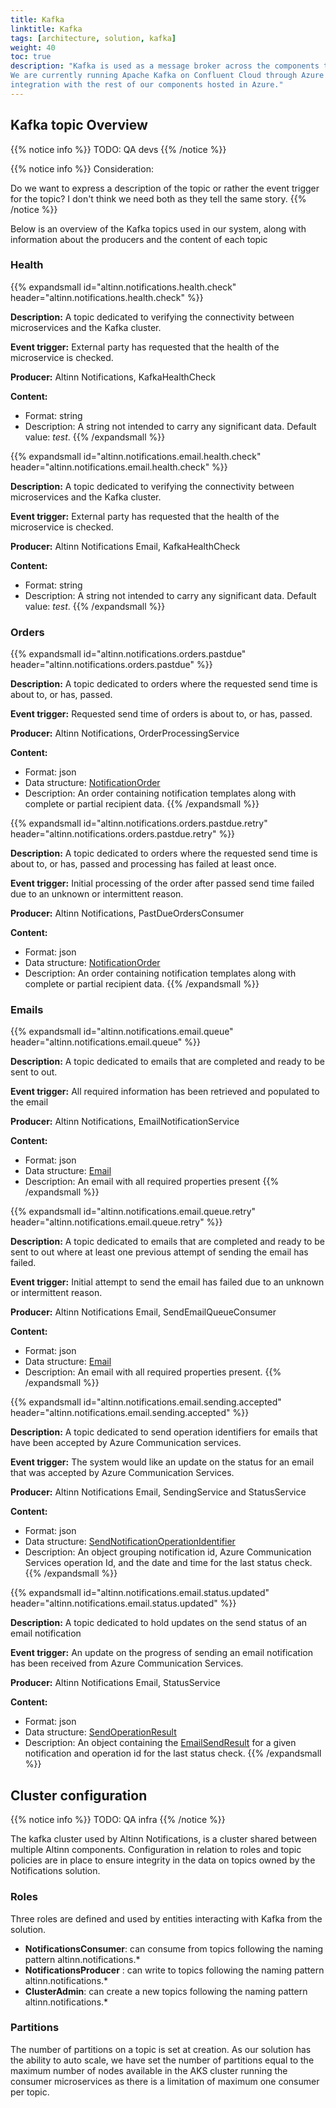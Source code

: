 ```yaml
---
title: Kafka
linktitle: Kafka
tags: [architecture, solution, kafka]
weight: 40
toc: true
description: "Kafka is used as a message broker across the components that make up the Notification solution. 
We are currently running Apache Kafka on Confluent Cloud through Azure enabling seamless 
integration with the rest of our components hosted in Azure."
---
```


## Kafka topic Overview
{{% notice info %}}
TODO: QA devs
{{% /notice %}}

{{% notice info  %}}
Consideration: 

Do we want to express a description of the topic or rather the event trigger for the topic? 
I don't think we need both as they tell the same story.
{{% /notice %}}


Below is an overview of the Kafka topics used in our system, 
along with information about the producers and the content of each topic


### Health 
<!--New expand-->
{{% expandsmall id="altinn.notifications.health.check" header="altinn.notifications.health.check" %}}

__Description:__ A topic dedicated to verifying the connectivity between microservices and the Kafka cluster.

__Event trigger:__ External party has requested that the health of the microservice is checked.

__Producer:__ Altinn Notifications, KafkaHealthCheck

__Content:__

- Format: string
- Description: A string not intended to carry any significant data. Default value: _test_.
{{% /expandsmall %}}

<!--New expand-->
{{% expandsmall id="altinn.notifications.email.health.check" header="altinn.notifications.email.health.check" %}}

__Description:__ A topic dedicated to verifying the connectivity between microservices and the Kafka cluster.

__Event trigger:__ External party has requested that the health of the microservice is checked.

__Producer:__ Altinn Notifications Email, KafkaHealthCheck

__Content:__

- Format: string
- Description: A string not intended to carry any significant data. Default value: _test_.
{{% /expandsmall %}}

### Orders

<!--New expand-->
{{% expandsmall id="altinn.notifications.orders.pastdue" header="altinn.notifications.orders.pastdue" %}}

__Description:__ A topic dedicated to orders where the requested send time is about to, or has, passed.

__Event trigger:__ Requested send time of orders is about to, or has, passed.

__Producer:__ Altinn Notifications, OrderProcessingService

__Content:__ 

- Format: json
- Data structure: [NotificationOrder](https://github.com/Altinn/altinn-notifications/blob/main/src/Altinn.Notifications.Core/Models/Orders/NotificationOrder.cs)
- Description: An order containing notification templates along with complete or partial recipient data.
{{% /expandsmall %}}

<!--New expand-->
{{% expandsmall id="altinn.notifications.orders.pastdue.retry" header="altinn.notifications.orders.pastdue.retry" %}}

__Description:__ A topic dedicated to orders where the requested send time is about to, or has, passed 
and processing has failed at least once.

__Event trigger:__ Initial processing of the order after passed send time failed due to an unknown or intermittent reason.

__Producer:__ Altinn Notifications, PastDueOrdersConsumer 

__Content:__ 

- Format: json
- Data structure: [NotificationOrder](https://github.com/Altinn/altinn-notifications/blob/main/src/Altinn.Notifications.Core/Models/Orders/NotificationOrder.cs)
- Description: An order containing notification templates along with complete or partial recipient data.
{{% /expandsmall %}}

### Emails

<!--New expand-->
{{% expandsmall id="altinn.notifications.email.queue" header="altinn.notifications.email.queue" %}}

__Description:__ A topic dedicated to emails that are completed and ready to be sent to out.

__Event trigger:__ All required information has been retrieved and populated to the email 

__Producer:__ Altinn Notifications, EmailNotificationService 

__Content:__ 

- Format: json
- Data structure: [Email](https://github.com/Altinn/altinn-notifications/blob/main/src/Altinn.Notifications.Core/Models/Email.cs)
- Description: An email with all required properties present
{{% /expandsmall %}}

<!--New expand-->
{{% expandsmall id="altinn.notifications.email.queue.retry" header="altinn.notifications.email.queue.retry" %}}

__Description:__ A topic dedicated to emails that are completed and ready to be sent to out where at least
one previous attempt of sending the email has failed.

__Event trigger:__ Initial attempt to send the email has failed due to an unknown or intermittent reason.

__Producer:__ Altinn Notifications Email, SendEmailQueueConsumer  

__Content:__ 

- Format: json
- Data structure: [Email](https://github.com/Altinn/altinn-notifications/blob/main/src/Altinn.Notifications.Core/Models/Email.cs)
- Description: An email with all required properties present.
{{% /expandsmall %}}

<!--New expand-->
{{% expandsmall id="altinn.notifications.email.sending.accepted" header="altinn.notifications.email.sending.accepted" %}}

__Description:__ A topic dedicated to send operation identifiers for emails that have been accepted by Azure Communication services.

__Event trigger:__ The system would like an update on the status for an email that was accepted by Azure Communication Services.

__Producer:__ Altinn Notifications Email, SendingService and StatusService

__Content:__ 

- Format: json
- Data structure: [SendNotificationOperationIdentifier](https://github.com/Altinn/altinn-notifications-email/blob/main/src/Altinn.Notifications.Email.Core/SendNotificationOperationIdentifier.cs)
- Description: An object grouping notification id, Azure Communication Services operation Id, and the date and time
  for the last status check.
{{% /expandsmall %}}

<!--New expand-->
{{% expandsmall id="altinn.notifications.email.status.updated" header="altinn.notifications.email.status.updated" %}}

__Description:__ A topic dedicated to hold updates on the send status of an email notification

__Event trigger:__ An update on the progress of sending an email notification has been received from Azure Communication Services.

__Producer:__ Altinn Notifications Email, StatusService

__Content:__ 

- Format: json
- Data structure: [SendOperationResult](https://github.com/Altinn/altinn-notifications-email/blob/main/src/Altinn.Notifications.Email.Core/Status/SendOperationResult.cs)
- Description: An object containing the [EmailSendResult](https://github.com/Altinn/altinn-notifications-email/blob/main/src/Altinn.Notifications.Email.Core/Status/EmailSendResult.cs) 
     for a given notification and operation id for the last status check.
{{% /expandsmall %}}

## Cluster configuration
{{% notice info %}}
TODO: QA infra
{{% /notice %}}

The kafka cluster used by Altinn Notifications, is a cluster shared between multiple Altinn components.
Configuration in relation to roles and topic policies are in place to ensure integrity in the data on topics 
owned by the Notifications solution.

 
### Roles

Three roles are defined and used by entities interacting with Kafka from the solution. 

- **NotificationsConsumer**: can consume from topics following the naming pattern altinn.notifications.*
- **NotificationsProducer** : can write to topics following the naming pattern altinn.notifications.*
- **ClusterAdmin**: can create a new topics following the naming pattern altinn.notifications.*

### Partitions 
The number of partitions on a topic is set at creation. As our solution has the ability to auto scale, 
we have set the number of partitions equal to the maximum number of nodes available in the AKS cluster
running the consumer microservices as there is a limitation of maximum one consumer per topic. 